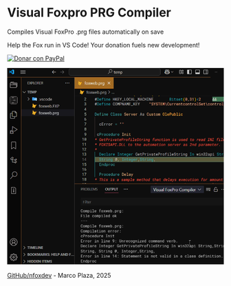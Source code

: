 
# Visual Foxpro PRG Compiler

Compiles Visual FoxPro .prg files automatically on save

Help the Fox run in VS Code! Your donation fuels new development! 


[![Donar con PayPal](https://www.paypalobjects.com/webstatic/en_US/i/buttons/PP_logo_h_100x26.png)](https://www.paypal.com/ncp/payment/BZ54XRMSN3J3W)

![Descripción](image1.png)


[GitHub/nfoxdev](https://github.com/nfoxdev) - Marco Plaza, 2025
